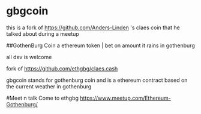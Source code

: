 # gbgcoin
this is a fork of https://github.com/Anders-Linden 's claes coin that he talked about during a meetup

##GothenBurg Coin
a ethereum token | bet on amount it rains in gothenburg

all dev is welcome




fork of https://github.com/ethgbg/claes.cash

gbgcoin stands for gothenburg coin and is a ethereum contract based on the current weather in gothenburg


#Meet n talk
Come to ethgbg
https://www.meetup.com/Ethereum-Gothenburg/

